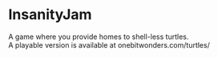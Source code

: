 InsanityJam
===========

A game where you provide homes to shell-less turtles.<br>
A playable version is available at onebitwonders.com/turtles/
